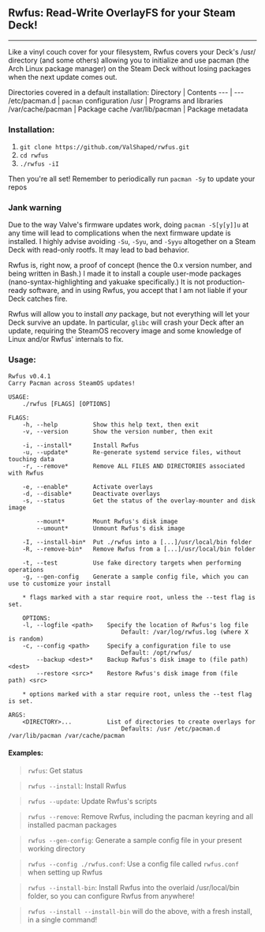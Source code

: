 ## Rwfus: Read-Write OverlayFS for your Steam Deck!
---

Like a vinyl couch cover for your filesystem, Rwfus covers your Deck's /usr/ directory (and some others) allowing you to initialize and use pacman (the Arch Linux package manager) on the Steam Deck without losing packages when the next update comes out.

Directories covered in a default installation:
Directory         | Contents
---               | ---
/etc/pacman.d     | `pacman` configuration
/usr              | Programs and libraries
/var/cache/pacman | Package cache
/var/lib/pacman   | Package metadata


### Installation:

1. `git clone https://github.com/ValShaped/rwfus.git`
2. `cd rwfus`
3. `./rwfus -iI`

Then you're all set! Remember to periodically run `pacman -Sy` to update your repos

### Jank warning

Due to the way Valve's firmware updates work, doing `pacman -S[y[y]]u` at any time will lead to complications when the next firmware update is installed. I highly advise avoiding `-Su`, `-Syu`, and `-Syyu` altogether on a Steam Deck with read-only rootfs. It may lead to bad behavior.

Rwfus is, right now, a proof of concept (hence the 0.x version number, and being written in Bash.)
I made it to install a couple user-mode packages (nano-syntax-highlighting and yakuake specifically.)
It is not production-ready software, and in using Rwfus, you accept that I am not liable if your Deck catches fire.

Rwfus will allow you to install *any* package, but not everything will let your Deck survive an update. In particular, `glibc` will crash your Deck after an update, requiring the SteamOS recovery image and some knowledge of Linux and/or Rwfus' internals to fix.

### Usage:

```
Rwfus v0.4.1
Carry Pacman across SteamOS updates!

USAGE:
    ./rwfus [FLAGS] [OPTIONS]

FLAGS:
    -h, --help          Show this help text, then exit
    -v, --version       Show the version number, then exit

    -i, --install*      Install Rwfus
    -u, --update*       Re-generate systemd service files, without touching data
    -r, --remove*       Remove ALL FILES AND DIRECTORIES associated with Rwfus

    -e, --enable*       Activate overlays
    -d, --disable*      Deactivate overlays
    -s, --status        Get the status of the overlay-mounter and disk image

        --mount*        Mount Rwfus's disk image
        --umount*       Unmount Rwfus's disk image

    -I, --install-bin*  Put ./rwfus into a [...]/usr/local/bin folder
    -R, --remove-bin*   Remove Rwfus from a [...]/usr/local/bin folder

    -t, --test          Use fake directory targets when performing operations
    -g, --gen-config    Generate a sample config file, which you can use to customize your install

    * flags marked with a star require root, unless the --test flag is set.

    OPTIONS:
    -l, --logfile <path>    Specify the location of Rwfus's log file
                                Default: /var/log/rwfus.log (where X is random)
    -c, --config <path>     Specify a configuration file to use
                                Default: /opt/rwfus/
        --backup <dest>*    Backup Rwfus's disk image to (file path) <dest>
        --restore <src>*    Restore Rwfus's disk image from (file path) <src>

    * options marked with a star require root, unless the --test flag is set.

ARGS:
    <DIRECTORY>...          List of directories to create overlays for
                                Defaults: /usr /etc/pacman.d /var/lib/pacman /var/cache/pacman
```

#### Examples:

> `rwfus`: Get status

> `rwfus --install`: Install Rwfus

> `rwfus --update`: Update Rwfus's scripts

> `rwfus --remove`: Remove Rwfus, including the pacman keyring and all installed pacman packages

> `rwfus --gen-config`: Generate a sample config file in your present working directory

> `rwfus --config ./rwfus.conf`: Use a config file called `rwfus.conf` when setting up Rwfus

> `rwfus --install-bin`: Install Rwfus into the overlaid /usr/local/bin folder, so you can configure Rwfus from anywhere!

> `rwfus --install --install-bin` will do the above, with a fresh install, in a single command!
